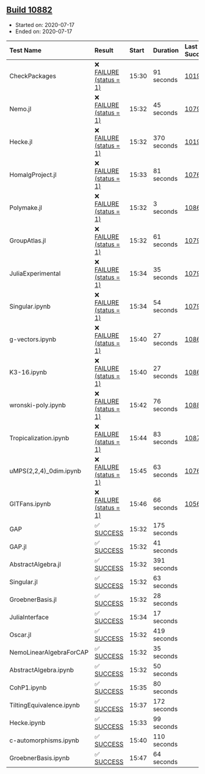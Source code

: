 ## [Build 10882](https://oscarci.mathematik.uni-kl.de/job/oscar/10882/)

* Started on: 2020-07-17
* Ended on: 2020-07-17

| Test Name    | Result | Start | Duration | Last Success | First Failure |
|:-------------|:-------|:------|:---------|:-------------|:--------------|
| CheckPackages | ❌ [FAILURE (status = 1)](https://oscarci.mathematik.uni-kl.de/job/oscar/10882/artifact/logs/build-10882/CheckPackages.log) | 15:30 | 91 seconds | [10197](https://oscarci.mathematik.uni-kl.de/job/oscar/10197/) | [10198](https://oscarci.mathematik.uni-kl.de/job/oscar/10198/) |
| Nemo.jl | ❌ [FAILURE (status = 1)](https://oscarci.mathematik.uni-kl.de/job/oscar/10882/artifact/logs/build-10882/Nemo.jl.log) | 15:32 | 45 seconds | [10790](https://oscarci.mathematik.uni-kl.de/job/oscar/10790/) | [10791](https://oscarci.mathematik.uni-kl.de/job/oscar/10791/) |
| Hecke.jl | ❌ [FAILURE (status = 1)](https://oscarci.mathematik.uni-kl.de/job/oscar/10882/artifact/logs/build-10882/Hecke.jl.log) | 15:32 | 370 seconds | [10197](https://oscarci.mathematik.uni-kl.de/job/oscar/10197/) | [10198](https://oscarci.mathematik.uni-kl.de/job/oscar/10198/) |
| HomalgProject.jl | ❌ [FAILURE (status = 1)](https://oscarci.mathematik.uni-kl.de/job/oscar/10882/artifact/logs/build-10882/HomalgProject.jl.log) | 15:33 | 81 seconds | [10765](https://oscarci.mathematik.uni-kl.de/job/oscar/10765/) | [10766](https://oscarci.mathematik.uni-kl.de/job/oscar/10766/) |
| Polymake.jl | ❌ [FAILURE (status = 1)](https://oscarci.mathematik.uni-kl.de/job/oscar/10882/artifact/logs/build-10882/Polymake.jl.log) | 15:32 | 3 seconds | [10862](https://oscarci.mathematik.uni-kl.de/job/oscar/10862/) | [10863](https://oscarci.mathematik.uni-kl.de/job/oscar/10863/) |
| GroupAtlas.jl | ❌ [FAILURE (status = 1)](https://oscarci.mathematik.uni-kl.de/job/oscar/10882/artifact/logs/build-10882/GroupAtlas.jl.log) | 15:32 | 61 seconds | [10790](https://oscarci.mathematik.uni-kl.de/job/oscar/10790/) | [10791](https://oscarci.mathematik.uni-kl.de/job/oscar/10791/) |
| JuliaExperimental | ❌ [FAILURE (status = 1)](https://oscarci.mathematik.uni-kl.de/job/oscar/10882/artifact/logs/build-10882/JuliaExperimental.log) | 15:34 | 35 seconds | [10790](https://oscarci.mathematik.uni-kl.de/job/oscar/10790/) | [10791](https://oscarci.mathematik.uni-kl.de/job/oscar/10791/) |
| Singular.ipynb | ❌ [FAILURE (status = 1)](https://oscarci.mathematik.uni-kl.de/job/oscar/10882/artifact/logs/build-10882/Singular.ipynb.log) | 15:34 | 54 seconds | [10790](https://oscarci.mathematik.uni-kl.de/job/oscar/10790/) | [10791](https://oscarci.mathematik.uni-kl.de/job/oscar/10791/) |
| g-vectors.ipynb | ❌ [FAILURE (status = 1)](https://oscarci.mathematik.uni-kl.de/job/oscar/10882/artifact/logs/build-10882/g-vectors.ipynb.log) | 15:40 | 27 seconds | [10862](https://oscarci.mathematik.uni-kl.de/job/oscar/10862/) | [10863](https://oscarci.mathematik.uni-kl.de/job/oscar/10863/) |
| K3-16.ipynb | ❌ [FAILURE (status = 1)](https://oscarci.mathematik.uni-kl.de/job/oscar/10882/artifact/logs/build-10882/K3-16.ipynb.log) | 15:40 | 27 seconds | [10862](https://oscarci.mathematik.uni-kl.de/job/oscar/10862/) | [10863](https://oscarci.mathematik.uni-kl.de/job/oscar/10863/) |
| wronski-poly.ipynb | ❌ [FAILURE (status = 1)](https://oscarci.mathematik.uni-kl.de/job/oscar/10882/artifact/logs/build-10882/wronski-poly.ipynb.log) | 15:42 | 76 seconds | [10880](https://oscarci.mathematik.uni-kl.de/job/oscar/10880/) | [10881](https://oscarci.mathematik.uni-kl.de/job/oscar/10881/) |
| Tropicalization.ipynb | ❌ [FAILURE (status = 1)](https://oscarci.mathematik.uni-kl.de/job/oscar/10882/artifact/logs/build-10882/Tropicalization.ipynb.log) | 15:44 | 83 seconds | [10874](https://oscarci.mathematik.uni-kl.de/job/oscar/10874/) | [10875](https://oscarci.mathematik.uni-kl.de/job/oscar/10875/) |
| uMPS(2,2,4)_0dim.ipynb | ❌ [FAILURE (status = 1)](https://oscarci.mathematik.uni-kl.de/job/oscar/10882/artifact/logs/build-10882/uMPS-2-2-4-_0dim.ipynb.log) | 15:45 | 63 seconds | [10765](https://oscarci.mathematik.uni-kl.de/job/oscar/10765/) | [10766](https://oscarci.mathematik.uni-kl.de/job/oscar/10766/) |
| GITFans.ipynb | ❌ [FAILURE (status = 1)](https://oscarci.mathematik.uni-kl.de/job/oscar/10882/artifact/logs/build-10882/GITFans.ipynb.log) | 15:46 | 66 seconds | [10566](https://oscarci.mathematik.uni-kl.de/job/oscar/10566/) | [10567](https://oscarci.mathematik.uni-kl.de/job/oscar/10567/) |
| GAP | ✅ [SUCCESS](https://oscarci.mathematik.uni-kl.de/job/oscar/10882/artifact/logs/build-10882/GAP.log) | 15:32 | 175 seconds |  |  |
| GAP.jl | ✅ [SUCCESS](https://oscarci.mathematik.uni-kl.de/job/oscar/10882/artifact/logs/build-10882/GAP.jl.log) | 15:32 | 41 seconds |  |  |
| AbstractAlgebra.jl | ✅ [SUCCESS](https://oscarci.mathematik.uni-kl.de/job/oscar/10882/artifact/logs/build-10882/AbstractAlgebra.jl.log) | 15:32 | 391 seconds |  |  |
| Singular.jl | ✅ [SUCCESS](https://oscarci.mathematik.uni-kl.de/job/oscar/10882/artifact/logs/build-10882/Singular.jl.log) | 15:32 | 63 seconds |  |  |
| GroebnerBasis.jl | ✅ [SUCCESS](https://oscarci.mathematik.uni-kl.de/job/oscar/10882/artifact/logs/build-10882/GroebnerBasis.jl.log) | 15:32 | 28 seconds |  |  |
| JuliaInterface | ✅ [SUCCESS](https://oscarci.mathematik.uni-kl.de/job/oscar/10882/artifact/logs/build-10882/JuliaInterface.log) | 15:34 | 17 seconds |  |  |
| Oscar.jl | ✅ [SUCCESS](https://oscarci.mathematik.uni-kl.de/job/oscar/10882/artifact/logs/build-10882/Oscar.jl.log) | 15:32 | 419 seconds |  |  |
| NemoLinearAlgebraForCAP | ✅ [SUCCESS](https://oscarci.mathematik.uni-kl.de/job/oscar/10882/artifact/logs/build-10882/NemoLinearAlgebraForCAP.log) | 15:32 | 35 seconds |  |  |
| AbstractAlgebra.ipynb | ✅ [SUCCESS](https://oscarci.mathematik.uni-kl.de/job/oscar/10882/artifact/logs/build-10882/AbstractAlgebra.ipynb.log) | 15:32 | 50 seconds |  |  |
| CohP1.ipynb | ✅ [SUCCESS](https://oscarci.mathematik.uni-kl.de/job/oscar/10882/artifact/logs/build-10882/CohP1.ipynb.log) | 15:35 | 80 seconds |  |  |
| TiltingEquivalence.ipynb | ✅ [SUCCESS](https://oscarci.mathematik.uni-kl.de/job/oscar/10882/artifact/logs/build-10882/TiltingEquivalence.ipynb.log) | 15:37 | 172 seconds |  |  |
| Hecke.ipynb | ✅ [SUCCESS](https://oscarci.mathematik.uni-kl.de/job/oscar/10882/artifact/logs/build-10882/Hecke.ipynb.log) | 15:33 | 99 seconds |  |  |
| c-automorphisms.ipynb | ✅ [SUCCESS](https://oscarci.mathematik.uni-kl.de/job/oscar/10882/artifact/logs/build-10882/c-automorphisms.ipynb.log) | 15:40 | 110 seconds |  |  |
| GroebnerBasis.ipynb | ✅ [SUCCESS](https://oscarci.mathematik.uni-kl.de/job/oscar/10882/artifact/logs/build-10882/GroebnerBasis.ipynb.log) | 15:47 | 64 seconds |  |  |
